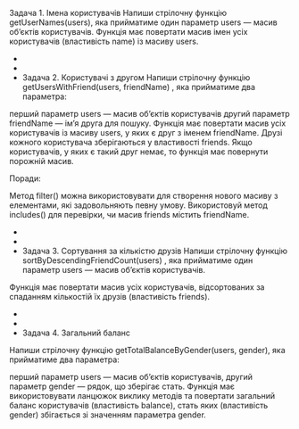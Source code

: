 Задача 1. Імена користувачів Напиши стрілочну функцію getUserNames(users), яка
прийматиме один параметр users — масив об’єктів користувачів. Функція має
повертати масив імен усіх користувачів (властивість name) із масиву users.

-
-
- Задача 2. Користувачі з другом Напиши стрілочну функцію
  getUsersWithFriend(users, friendName) , яка прийматиме два параметра:

перший параметр users — масив об’єктів користувачів другий параметр friendName —
ім’я друга для пошуку. Функція має повертати масив усіх користувачів із масиву
users, у яких є друг з іменем friendName. Друзі кожного користувача зберігаються
у властивості friends. Якщо користувачів, у яких є такий друг немає, то функція
має повернути порожній масив.

Поради:

Метод filter() можна використовувати для створення нового масиву з елементами,
які задовольняють певну умову. Використовуй метод includes() для перевірки, чи
масив friends містить friendName.

-
-
- Задача 3. Сортування за кількістю друзів Напиши стрілочну функцію
  sortByDescendingFriendCount(users) , яка прийматиме один параметр users —
  масив об’єктів користувачів.

Функція має повертати масив усіх користувачів, відсортованих за спаданням
кількостій їх друзів (властивість friends).

-
-
- Задача 4. Загальний баланс

Напиши стрілочну функцію getTotalBalanceByGender(users, gender), яка прийматиме
два параметра:

перший параметр users — масив об’єктів користувачів, другий параметр gender —
рядок, що зберігає стать. Функція має використовувати ланцюжок виклику методів
та повертати загальний баланс користувачів (властивість balance), стать яких
(властивість gender) збігається зі значенням параметра gender.
